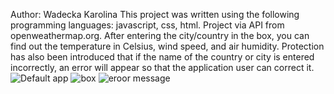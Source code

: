 Author: Wadecka Karolina
This project was written using the following programming languages: javascript, css, html. Project via API from openweathermap.org. 
After entering the city/country in the box, you can find out the temperature in Celsius, wind speed, and air humidity. 
Protection has also been introduced that if the name of the country or city is entered incorrectly, an error will appear so that the application user can correct it.![Default app](https://github.com/KarolinaWadecka/Weather-App/assets/130296537/0d282e32-956d-448b-bc5e-eb638093b576)
![box](https://github.com/KarolinaWadecka/Weather-App/assets/130296537/6907d327-d8f1-40b9-b76e-3c3fc8bb611e)
![eroor message](https://github.com/KarolinaWadecka/Weather-App/assets/130296537/4936da4d-d289-4871-bb9f-cd0bda6ed327)
